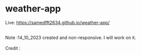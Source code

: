# weather-app

Live: https://samedfft2634.github.io/weather-app/ <br><br>

Note :14_10_2023 created and non-responsive. I will work on it. <br><br>
Credit : <a href="https://linktr.ee/iamavinashkr" target="_blank" />
